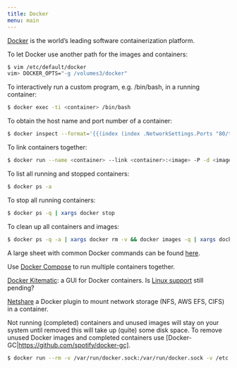 ```yaml
---
title: Docker
menu: main
---
```

[Docker](http://www.docker.com) is the world’s leading software containerization platform.

To let Docker use another path for the images and containers:
```bash
$ vim /etc/default/docker
vim> DOCKER_OPTS="-g /volumes3/docker"
```

To interactively run a custom program, e.g. /bin/bash, in a running container:
```bash
$ docker exec -ti <container> /bin/bash
```

To obtain the host name and port number of a container:
```bash
$ docker inspect --format='{{(index (index .NetworkSettings.Ports "80/tcp") 0).HostPort}}' <container>
```

To link containers together:
```bash
$ docker run --name <container> --link <container>:<image> -P -d <image>
```

To list all running and stopped containers:
```bash
$ docker ps -a
```

To stop all running containers:
```bash
$ docker ps -q | xargs docker stop
```

To clean up all containers and images:
```bash
$ docker ps -q -a | xargs docker rm -v && docker images -q | xargs docker rmi -f
```

A large sheet with common Docker commands can be found [here](https://github.com/wsargent/docker-cheat-sheet).

Use [Docker Compose](http://docs.docker.com/compose/) to run multiple containers together.

[Docker Kitematic](https://kitematic.com): a GUI for Docker containers. Is [Linux support](https://github.com/kitematic/kitematic/issues/49) still pending?

[Netshare](http://netshare.containx.io/) a Docker plugin to mount network storage (NFS, AWS EFS, CIFS) in a container.

Not running (completed) containers and unused images will stay on your system until removed this will take up (quite) some disk space. To remove unused Docker images and completed containers use [Docker-GC|https://github.com/spotify/docker-gc].
```bash
$ docker run --rm -v /var/run/docker.sock:/var/run/docker.sock -v /etc:/etc:ro spotify/docker-gc
```
